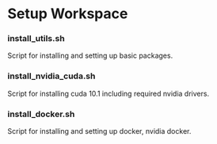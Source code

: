 # Setup Workspace

### install_utils.sh
Script for installing and setting up basic packages.


### install_nvidia_cuda.sh
Script for installing cuda 10.1 including required nvidia drivers.


### install_docker.sh
Script for installing and setting up docker, nvidia docker.

